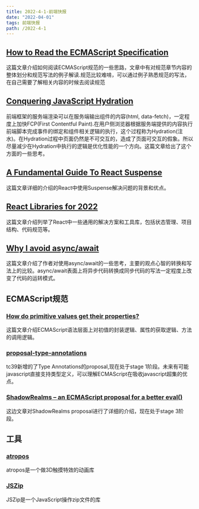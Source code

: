 ```yaml
---
title: 2022-4-1-前端快报
date: "2022-04-01"  
tags: 前端快报
path: /2022-4-1
---
```



## [How to Read the ECMAScript Specification](https://timothygu.me/es-howto/)  
这篇文章介绍如何阅读ECMAScript规范的一些思路，文章中有对规范章节内容的整体划分和规范写法的例子解读.规范比较难啃，可以通过例子熟悉规范的写法，在自己需要了解相关内容的时候去阅读规范  

## [Conquering JavaScript Hydration](https://dev.to/this-is-learning/conquering-javascript-hydration-a9f) 
前端框架的服务端渲染可以在服务端输出组件的内容(html, data-fetch)，一定程度上加快FCP(First Contentful Paint).在用户侧浏览器根据服务端提供的内容执行前端脚本完成事件的绑定和组件相关逻辑的执行，这个过程称为Hydration(注水)。在Hydration过程中页面仍然是不可交互的，造成了页面可交互的假象。所以尽量减少在Hydration中执行的逻辑是优化性能的一个方向。这篇文章给出了这个方面的一些思考。

## [A Fundamental Guide To React Suspense](https://www.chakshunyu.com/blog/a-fundamental-guide-to-react-suspense/)  
这篇文章详细的介绍的React中使用Suspense解决问题的背景和优点。 

## [React Libraries for 2022](https://www.robinwieruch.de/react-libraries/)  
这篇文章介绍列举了React中一些通用的解决方案和工具库，包括状态管理、项目结构、代码规范等。  

## [Why I avoid async/await](https://uniqname.medium.com/why-i-avoid-async-await-7be98014b73e)  
这篇文章介绍了作者对使用async/await的一些思考，主要的观点心智的转换和写法上的比较。async/await表面上将异步代码转换成同步代码的写法一定程度上改变了代码的运转模式。

## ECMAScript规范  
### [How do primitive values get their properties?](https://2ality.com/2022/03/properties-of-primitives.html)  
这篇文章介绍ECMAScript语法层面上对初值的封装逻辑、属性的获取逻辑、方法的调用逻辑。  
### [proposal-type-annotations](https://github.com/tc39/proposal-type-annotations)
tc39新增的了Type Annotations的proposal,现在处于stage 1阶段。未来有可能javascript直接支持类型定义，可以理解ECMAScript在吸收javascript超集的优点。  
### [ShadowRealms – an ECMAScript proposal for a better eval()](https://2ality.com/2022/04/shadow-realms.html#shadowrealm.evaluate())  
这边文章对ShadowRealms proposal进行了详细的介绍，现在处于stage 3阶段。  
## 工具  
### [atropos](https://github.com/nolimits4web/atropos)  
atropos是一个做3D触摸特效的动画库

### [JSZip](https://stuk.github.io/jszip/)
JSZip是一个JavaScript操作zip文件的库





